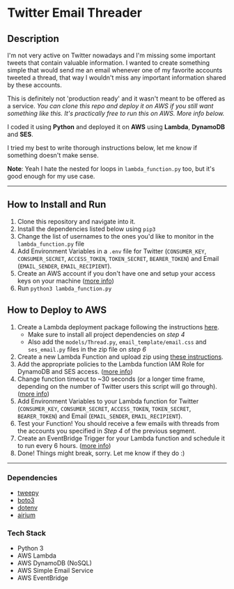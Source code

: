 # Twitter Email Threader
## Description

I'm not very active on Twitter nowadays and I'm missing some important tweets that contain valuable information. I wanted to create something simple that would send me an email whenever one of my favorite accounts tweeted a thread, that way I wouldn't miss any important information shared by these accounts. 

This is definitely not 'production ready' and it wasn't meant to be offered as a service. *You can clone this repo and deploy it on AWS if you still want something like this. It's practically free to run this on AWS. More info below.*

I coded it using **Python** and deployed it on **AWS** using **Lambda**, **DynamoDB** and **SES**.

I tried my best to write thorough instructions below, let me know if something doesn't make sense.

**Note**: Yeah I hate the nested for loops in `lambda_function.py` too, but it's good enough for my use case.

***
## How to Install and Run

1. Clone this repository and navigate into it.
2. Install the dependencies listed below using `pip3`
3. Change the list of usernames to the ones you'd like to monitor in the `lambda_function.py` file
4. Add Environment Variables in a `.env` file for Twitter (`CONSUMER_KEY`, `CONSUMER_SECRET`, `ACCESS_TOKEN`, `TOKEN_SECRET`, `BEARER_TOKEN`) and Email (`EMAIL_SENDER`, `EMAIL_RECIPIENT`).
5. Create an AWS account if you don't have one and setup your access keys on your machine ([more info](https://boto3.amazonaws.com/v1/documentation/api/latest/guide/quickstart.html#configuration))
6. Run `python3 lambda_function.py`

## How to Deploy to AWS

1. Create a Lambda deployment package following the instructions [here](https://docs.aws.amazon.com/lambda/latest/dg/python-package.html#python-package-create-package-with-dependency). 
   - Make sure to install all project dependencies on *step 4*
   - Also add the `models/Thread.py`, `email_template/email.css` and `ses_email.py` files in the zip file on *step 6*
2. Create a new Lambda Function and upload zip using [these instructions](https://docs.aws.amazon.com/lambda/latest/dg/configuration-function-zip.html#configuration-function-update).
3. Add the appropriate policies to the Lambda function IAM Role for DynamoDB and SES access. ([more info](https://docs.aws.amazon.com/lambda/latest/dg/lambda-intro-execution-role.html))
4. Change function timeout to ~30 seconds (or a longer time frame, depending on the number of Twitter users this script will go through). ([more info](https://docs.aws.amazon.com/lambda/latest/dg/configuration-function-common.html#configuration-timeout-console))
5. Add Environment Variables to your Lambda function for Twitter (`CONSUMER_KEY`, `CONSUMER_SECRET`, `ACCESS_TOKEN`, `TOKEN_SECRET`, `BEARER_TOKEN`) and Email (`EMAIL_SENDER`, `EMAIL_RECIPIENT`).
6. Test your Function! You should receive a few emails with threads from the accounts you specified in *Step 4* of the previous segment.
7. Create an EventBridge Trigger for your Lambda function and schedule it to run every 6 hours. ([more info](https://docs.aws.amazon.com/eventbridge/latest/userguide/eb-run-lambda-schedule.html))
8. Done! Things might break, sorry. Let me know if they do :)

***
### Dependencies
- [tweepy](https://www.tweepy.org/)  
- [boto3](https://boto3.amazonaws.com/v1/documentation/api/latest/guide/quickstart.html)  
- [dotenv](https://pypi.org/project/python-dotenv/)  
- [airium](https://pypi.org/project/airium/)  

### Tech Stack
- Python 3
- AWS Lambda
- AWS DynamoDB (NoSQL)
- AWS Simple Email Service
- AWS EventBridge
